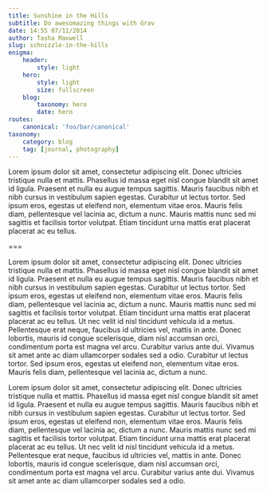 ```yaml
---
title: Sunshine in the Hills
subtitle: Do awesomazing things with Grav
date: 14:55 07/11/2014
author: Tasha Maxwell
slug: schnizzle-in-the-hills
enigma:
    header:
        style: light
    hero:
        style: light
        size: fullscreen
    blog:
        taxonomy: hero
        date: hero
routes:
    canonical: 'foo/bar/canonical'
taxonomy:
    category: blog
    tag: [journal, photography]
---
```


Lorem ipsum dolor sit amet, consectetur adipiscing elit. Donec ultricies tristique nulla et mattis. Phasellus id massa eget nisl congue blandit sit amet id ligula. Praesent et nulla eu augue tempus sagittis. Mauris faucibus nibh et nibh cursus in vestibulum sapien egestas. Curabitur ut lectus tortor. Sed ipsum eros, egestas ut eleifend non, elementum vitae eros. Mauris felis diam, pellentesque vel lacinia ac, dictum a nunc. Mauris mattis nunc sed mi sagittis et facilisis tortor volutpat. Etiam tincidunt urna mattis erat placerat placerat ac eu tellus.

===

Lorem ipsum dolor sit amet, consectetur adipiscing elit. Donec ultricies tristique nulla et mattis. Phasellus id massa eget nisl congue blandit sit amet id ligula. Praesent et nulla eu augue tempus sagittis. Mauris faucibus nibh et nibh cursus in vestibulum sapien egestas. Curabitur ut lectus tortor. Sed ipsum eros, egestas ut eleifend non, elementum vitae eros. Mauris felis diam, pellentesque vel lacinia ac, dictum a nunc. Mauris mattis nunc sed mi sagittis et facilisis tortor volutpat. Etiam tincidunt urna mattis erat placerat placerat ac eu tellus. Ut nec velit id nisl tincidunt vehicula id a metus. Pellentesque erat neque, faucibus id ultricies vel, mattis in ante. Donec lobortis, mauris id congue scelerisque, diam nisl accumsan orci, condimentum porta est magna vel arcu. Curabitur varius ante dui. Vivamus sit amet ante ac diam ullamcorper sodales sed a odio. Curabitur ut lectus tortor. Sed ipsum eros, egestas ut eleifend non, elementum vitae eros. Mauris felis diam, pellentesque vel lacinia ac, dictum a nunc.

Lorem ipsum dolor sit amet, consectetur adipiscing elit. Donec ultricies tristique nulla et mattis. Phasellus id massa eget nisl congue blandit sit amet id ligula. Praesent et nulla eu augue tempus sagittis. Mauris faucibus nibh et nibh cursus in vestibulum sapien egestas. Curabitur ut lectus tortor. Sed ipsum eros, egestas ut eleifend non, elementum vitae eros. Mauris felis diam, pellentesque vel lacinia ac, dictum a nunc. Mauris mattis nunc sed mi sagittis et facilisis tortor volutpat. Etiam tincidunt urna mattis erat placerat placerat ac eu tellus. Ut nec velit id nisl tincidunt vehicula id a metus. Pellentesque erat neque, faucibus id ultricies vel, mattis in ante. Donec lobortis, mauris id congue scelerisque, diam nisl accumsan orci, condimentum porta est magna vel arcu. Curabitur varius ante dui. Vivamus sit amet ante ac diam ullamcorper sodales sed a odio.
